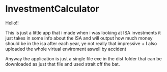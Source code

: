 # InvestmentCalculator

Hello!!

This is just a little app that i made when i was looking at ISA investments it just takes in some info about the ISA and will output how much money should be in the isa after
each year, ye not really that impressive + I also uploaded the whole virtual enviroment aswell by accident 

Anyway the application is just a single file exe in the dist folder that can be downloaded as just that file and used strait off the bat. 
